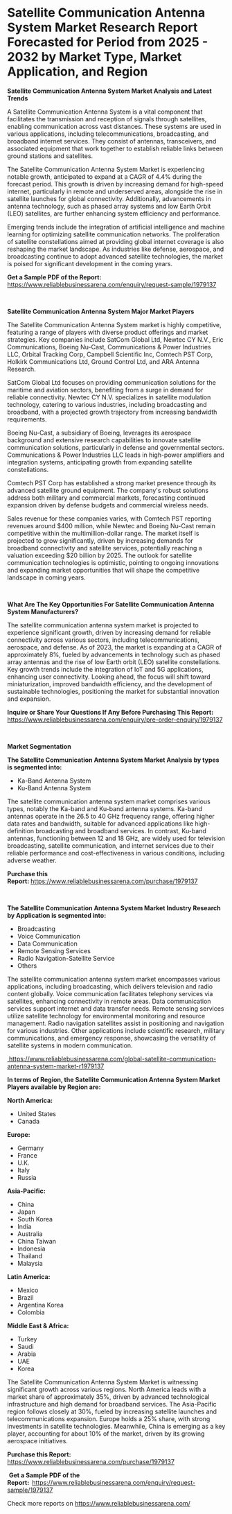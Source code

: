 <p><h1>Satellite Communication Antenna System Market Research Report Forecasted for Period from 2025 -  2032 by Market Type, Market Application, and Region</h1></p><p><strong>Satellite Communication Antenna System Market Analysis and Latest Trends</strong></p>
<p><p>A Satellite Communication Antenna System is a vital component that facilitates the transmission and reception of signals through satellites, enabling communication across vast distances. These systems are used in various applications, including telecommunications, broadcasting, and broadband internet services. They consist of antennas, transceivers, and associated equipment that work together to establish reliable links between ground stations and satellites.</p><p>The Satellite Communication Antenna System Market is experiencing notable growth, anticipated to expand at a CAGR of 4.4% during the forecast period. This growth is driven by increasing demand for high-speed internet, particularly in remote and underserved areas, alongside the rise in satellite launches for global connectivity. Additionally, advancements in antenna technology, such as phased array systems and low Earth Orbit (LEO) satellites, are further enhancing system efficiency and performance.</p><p>Emerging trends include the integration of artificial intelligence and machine learning for optimizing satellite communication networks. The proliferation of satellite constellations aimed at providing global internet coverage is also reshaping the market landscape. As industries like defense, aerospace, and broadcasting continue to adopt advanced satellite technologies, the market is poised for significant development in the coming years.</p></p>
<p><strong>Get a Sample PDF of the Report:&nbsp;</strong> <a href="https://www.reliablebusinessarena.com/enquiry/request-sample/1979137?utm_campaign=2042&utm_medium=2&utm_source=Github&utm_content=ia&utm_term=28032025&utm_id=satellite-communication-antenna-system">https://www.reliablebusinessarena.com/enquiry/request-sample/1979137</a></p>
<p>&nbsp;</p>
<p><strong>Satellite Communication Antenna System Major Market Players</strong></p>
<p><p>The Satellite Communication Antenna System market is highly competitive, featuring a range of players with diverse product offerings and market strategies. Key companies include SatCom Global Ltd, Newtec CY N.V., Eric Communications, Boeing Nu-Cast, Communications & Power Industries LLC, Orbital Tracking Corp, Campbell Scientific Inc, Comtech PST Corp, Holkirk Communications Ltd, Ground Control Ltd, and ARA Antenna Research.</p><p>SatCom Global Ltd focuses on providing communication solutions for the maritime and aviation sectors, benefiting from a surge in demand for reliable connectivity. Newtec CY N.V. specializes in satellite modulation technology, catering to various industries, including broadcasting and broadband, with a projected growth trajectory from increasing bandwidth requirements. </p><p>Boeing Nu-Cast, a subsidiary of Boeing, leverages its aerospace background and extensive research capabilities to innovate satellite communication solutions, particularly in defense and governmental sectors. Communications & Power Industries LLC leads in high-power amplifiers and integration systems, anticipating growth from expanding satellite constellations.</p><p>Comtech PST Corp has established a strong market presence through its advanced satellite ground equipment. The company's robust solutions address both military and commercial markets, forecasting continued expansion driven by defense budgets and commercial wireless needs.</p><p>Sales revenue for these companies varies, with Comtech PST reporting revenues around $400 million, while Newtec and Boeing Nu-Cast remain competitive within the multimillion-dollar range. The market itself is projected to grow significantly, driven by increasing demands for broadband connectivity and satellite services, potentially reaching a valuation exceeding $20 billion by 2025. The outlook for satellite communication technologies is optimistic, pointing to ongoing innovations and expanding market opportunities that will shape the competitive landscape in coming years.</p></p>
<p>&nbsp;</p>
<p><strong>What Are The Key Opportunities For Satellite Communication Antenna System Manufacturers?</strong></p>
<p><p>The satellite communication antenna system market is projected to experience significant growth, driven by increasing demand for reliable connectivity across various sectors, including telecommunications, aerospace, and defense. As of 2023, the market is expanding at a CAGR of approximately 8%, fueled by advancements in technology such as phased array antennas and the rise of low Earth orbit (LEO) satellite constellations. Key growth trends include the integration of IoT and 5G applications, enhancing user connectivity. Looking ahead, the focus will shift toward miniaturization, improved bandwidth efficiency, and the development of sustainable technologies, positioning the market for substantial innovation and expansion.</p></p>
<p><strong>Inquire or Share Your Questions If Any Before Purchasing This Report:</strong> <a href="https://www.reliablebusinessarena.com/enquiry/pre-order-enquiry/1979137?utm_campaign=2042&utm_medium=2&utm_source=Github&utm_content=ia&utm_term=28032025&utm_id=satellite-communication-antenna-system">https://www.reliablebusinessarena.com/enquiry/pre-order-enquiry/1979137</a></p>
<p>&nbsp;</p>
<p><strong>Market Segmentation</strong></p>
<p><strong>The Satellite Communication Antenna System Market Analysis by types is segmented into:</strong></p>
<p><ul><li>Ka-Band Antenna System</li><li>Ku-Band Antenna System</li></ul></p>
<p><p>The satellite communication antenna system market comprises various types, notably the Ka-band and Ku-band antenna systems. Ka-band antennas operate in the 26.5 to 40 GHz frequency range, offering higher data rates and bandwidth, suitable for advanced applications like high-definition broadcasting and broadband services. In contrast, Ku-band antennas, functioning between 12 and 18 GHz, are widely used for television broadcasting, satellite communication, and internet services due to their reliable performance and cost-effectiveness in various conditions, including adverse weather.</p></p>
<p><strong>Purchase this Report:&nbsp;</strong><a href="https://www.reliablebusinessarena.com/purchase/1979137?utm_campaign=2042&utm_medium=2&utm_source=Github&utm_content=ia&utm_term=28032025&utm_id=satellite-communication-antenna-system">https://www.reliablebusinessarena.com/purchase/1979137</a></p>
<p>&nbsp;</p>
<p><strong>The Satellite Communication Antenna System Market Industry Research by Application is segmented into:</strong></p>
<p><ul><li>Broadcasting</li><li>Voice Communication</li><li>Data Communication</li><li>Remote Sensing Services</li><li>Radio Navigation-Satellite Service</li><li>Others</li></ul></p>
<p><p>The satellite communication antenna system market encompasses various applications, including broadcasting, which delivers television and radio content globally. Voice communication facilitates telephony services via satellites, enhancing connectivity in remote areas. Data communication services support internet and data transfer needs. Remote sensing services utilize satellite technology for environmental monitoring and resource management. Radio navigation satellites assist in positioning and navigation for various industries. Other applications include scientific research, military communications, and emergency response, showcasing the versatility of satellite systems in modern communication.</p></p>
<p><a href="https://www.reliablebusinessarena.com/global-satellite-communication-antenna-system-market-r1979137?utm_campaign=2042&utm_medium=2&utm_source=Github&utm_content=ia&utm_term=28032025&utm_id=satellite-communication-antenna-system">&nbsp;https://www.reliablebusinessarena.com/global-satellite-communication-antenna-system-market-r1979137</a></p>
<p><strong>In terms of Region, the Satellite Communication Antenna System Market Players available by Region are:</strong></p>
<p>
    <p> <strong> North America: </strong>
        <ul>
            <li>United States</li>
            <li>Canada</li>
        </ul>
        </p> 
    <p> <strong> Europe: </strong>
        <ul>
            <li>Germany</li>
            <li>France</li>
            <li>U.K.</li>
            <li>Italy</li>
            <li>Russia</li>
        </ul>
        </p> 
    <p> <strong> Asia-Pacific: </strong>
        <ul>
            <li>China</li>
            <li>Japan</li>
            <li>South Korea</li>
            <li>India</li>
            <li>Australia</li>
            <li>China Taiwan</li>
            <li>Indonesia</li>
            <li>Thailand</li>
            <li>Malaysia</li>
        </ul>
        </p> 
    <p> <strong> Latin America: </strong>
        <ul>
            <li>Mexico</li>
            <li>Brazil</li>
            <li>Argentina Korea</li>
            <li>Colombia</li>
        </ul>
        </p> 
    <p> <strong> Middle East & Africa: </strong>
        <ul>
            <li>Turkey</li>
            <li>Saudi</li>
            <li>Arabia</li>
            <li>UAE</li>
            <li>Korea</li>
        </ul>
    </p>
    </p>
<p><p>The Satellite Communication Antenna System Market is witnessing significant growth across various regions. North America leads with a market share of approximately 35%, driven by advanced technological infrastructure and high demand for broadband services. The Asia-Pacific region follows closely at 30%, fueled by increasing satellite launches and telecommunications expansion. Europe holds a 25% share, with strong investments in satellite technologies. Meanwhile, China is emerging as a key player, accounting for about 10% of the market, driven by its growing aerospace initiatives.</p></p>
<p><strong>Purchase this Report: </strong><a href="https://www.reliablebusinessarena.com/purchase/1979137?utm_campaign=2042&utm_medium=2&utm_source=Github&utm_content=ia&utm_term=28032025&utm_id=satellite-communication-antenna-system">https://www.reliablebusinessarena.com/purchase/1979137</a></p>
<p>&nbsp;<strong>Get a Sample PDF of the Report:&nbsp;&nbsp;</strong><a href="https://www.reliablebusinessarena.com/enquiry/request-sample/1979137?utm_campaign=2042&utm_medium=2&utm_source=Github&utm_content=ia&utm_term=28032025&utm_id=satellite-communication-antenna-system">https://www.reliablebusinessarena.com/enquiry/request-sample/1979137</a></p>
<p><strong></strong></p>
<p>Check more reports on <a href="https://www.reliablebusinessarena.com/?utm_campaign=2042&utm_medium=2&utm_source=Github&utm_content=ia&utm_term=28032025&utm_id=satellite-communication-antenna-system">https://www.reliablebusinessarena.com/</a></p>